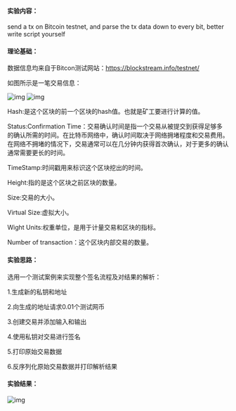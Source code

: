 #### 实验内容：
send a tx on Bitcoin testnet, and parse the tx data down to every bit, better write script yourself
#### 理论基础：
数据信息均来自于Bitcon测试网站：https://blockstream.info/testnet/

如图所示是一笔交易信息：

![img](https://github.com/Azzzting/homework-group-48/tree/main/Project18/img/1.png)
![img](https://github.com/Azzzting/homework-group-48/tree/main/Project18/img/2.png)

Hash:是这个区块的前一个区块的hash值。也就是矿工要进行计算的值。

Status:Confirmation Time：交易确认时间是指一个交易从被提交到获得足够多的确认所需的时间。在比特币网络中，确认时间取决于网络拥堵程度和交易费用。在网络不拥堵的情况下，交易通常可以在几分钟内获得首次确认，对于更多的确认通常需要更长的时间。

TimeStamp:时间戳用来标识这个区块挖出的时间。

Height:指的是这个区块之前区块的数量。

Size:交易的大小。

Virtual Size:虚拟大小。

Wight Units:权重单位，是用于计量交易和区块的指标。

Number of transaction：这个区块内部交易的数量。
#### 实验思路：
选用一个测试案例来实现整个签名流程及对结果的解析：

1.生成新的私钥和地址

2.向生成的地址请求0.01个测试网币

3.创建交易并添加输入和输出

4.使用私钥对交易进行签名

5.打印原始交易数据

6.反序列化原始交易数据并打印解析结果
#### 实验结果：
![img](https://github.com/Azzzting/homework-group-48/tree/main/Project18/img/3.png)
